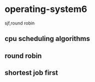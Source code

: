 # operating-system6
sjf,round robin
## cpu scheduling algorithms
## round robin
## shortest job first
